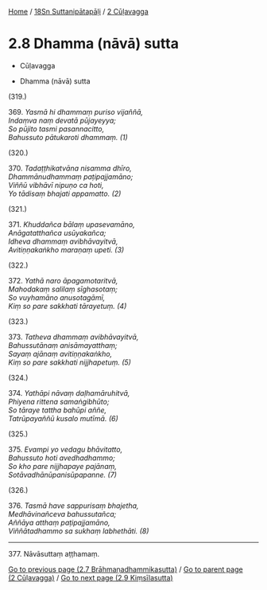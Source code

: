 
[Home](/) / [18Sn Suttanipātapāḷi](...md) / [2 Cūḷavagga](../18Sn/2.md)

# 2.8 Dhamma (nāvā) sutta

* Cūḷavagga

* Dhamma (nāvā) sutta

(319.)

369\. _Yasmā hi dhammaṃ puriso vijaññā,_  
_Indaṃva naṃ devatā pūjayeyya;_  
_So pūjito tasmi pasannacitto,_  
_Bahussuto pātukaroti dhammaṃ. (1)_  


(320.)

370\. _Tadaṭṭhikatvāna nisamma dhīro,_  
_Dhammānudhammaṃ paṭipajjamāno;_  
_Viññū vibhāvī nipuṇo ca hoti,_  
_Yo tādisaṃ bhajati appamatto. (2)_  


(321.)

371\. _Khuddañca bālaṃ upasevamāno,_  
_Anāgatatthañca usūyakañca;_  
_Idheva dhammaṃ avibhāvayitvā,_  
_Avitiṇṇakaṅkho maraṇaṃ upeti. (3)_  


(322.)

372\. _Yathā naro āpagamotaritvā,_  
_Mahodakaṃ salilaṃ sīghasotaṃ;_  
_So vuyhamāno anusotagāmī,_  
_Kiṃ so pare sakkhati tārayetuṃ. (4)_  


(323.)

373\. _Tatheva dhammaṃ avibhāvayitvā,_  
_Bahussutānaṃ anisāmayatthaṃ;_  
_Sayaṃ ajānaṃ avitiṇṇakaṅkho,_  
_Kiṃ so pare sakkhati nijjhapetuṃ. (5)_  


(324.)

374\. _Yathāpi nāvaṃ daḷhamāruhitvā,_  
_Phiyena rittena samaṅgibhūto;_  
_So tāraye tattha bahūpi aññe,_  
_Tatrūpayaññū kusalo mutīmā. (6)_  


(325.)

375\. _Evampi yo vedagu bhāvitatto,_  
_Bahussuto hoti avedhadhammo;_  
_So kho pare nijjhapaye pajānaṃ,_  
_Sotāvadhānūpanisūpapanne. (7)_  


(326.)

376\. _Tasmā have sappurisaṃ bhajetha,_  
_Medhāvinañceva bahussutañca;_  
_Aññāya atthaṃ paṭipajjamāno,_  
_Viññātadhammo sa sukhaṃ labhethāti. (8)_  


---

377\. Nāvāsuttaṃ aṭṭhamaṃ.



[Go to previous page (2.7 Brāhmaṇadhammikasutta)](2.7.md) / [Go to parent page (2 Cūḷavagga)](../18Sn/2.md) / [Go to next page (2.9 Kiṃsīlasutta)](2.9.md)


